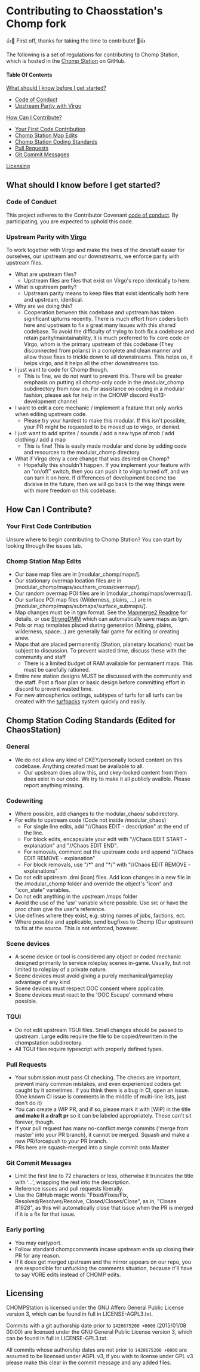 # Contributing to Chaosstation's Chomp fork

:+1::tada: First off, thanks for taking the time to contribute! :tada::+1:

The following is a set of regulations for contributing to Chomp Station, which is hosted in the [Chomp Station](https://github.com/CHOMPStation2/CHOMPStation2) on GitHub.

#### Table Of Contents

[What should I know before I get started?](#what-should-i-know-before-i-get-started)
  * [Code of Conduct](#code-of-conduct)
  * [Upstream Parity with Virgo](#upstream-parity-with-virgo)

[How Can I Contribute?](#how-can-i-contribute)
  * [Your First Code Contribution](#your-first-code-contribution)
  * [Chomp Station Map Edits](#chomp-station-map-edits)
  * [Chomp Station Coding Standards](#chomp-station-coding-standards)
  * [Pull Requests](#pull-requests)
  * [Git Commit Messages](#git-commit-messages)

[Licensing](#Licensing)


## What should I know before I get started?

### Code of Conduct

This project adheres to the Contributor Covenant [code of conduct](code_of_conduct.md).
By participating, you are expected to uphold this code.

### Upstream Parity with [Virgo](https://github.com/VOREStation/VOREStation)

To work together with Virgo and make the lives of the devstaff easier for ourselves, our upstream and our downstreams, we enforce parity with upstream files.
* What are upstream files?
    * Upstream files are files that exist on Virgo's repo identically to here.
* What is upstream parity?
    * Upstream parity means to keep files that exist identically both here and upstream, identical. 
* Why are we doing this?
    * Cooperation between this codebase and upstream has taken significant upturns recently. There is much effort from coders both here and upstream to fix a great many issues with this shared codebase. To avoid the difficulty of trying to both fix a codebase and retain parity/maintainability, it is much preferred to fix core code on Virgo, whom is the primary upstream of this codebase (They disconnected from polaris) in a complete and clean manner and allow those fixes to trickle down to all downstreams. This helps us, it helps virgo, and it helps all the other downstreams too. 
* I just want to code for Chomp though.
    * This is fine, we do not want to prevent this. There will be greater emphasis on putting all chomp-only code in the /modular_chomp subdirectory from now on. For assistance on coding in a modular fashion, please ask for help in the CHOMP discord #ss13-development channel.
* I want to edit a core mechanic / implement a feature that only works when editing upstream code.
    * Please try your hardest to make this modular. If this isn't possible, your PR might be requested to be moved up to virgo, or denied. 
* I just want to add sprites / sounds / add a new type of mob / add clothing / add a map
    * This is fine! This is easily made modular and done by adding code and resources to the modular_chomp directory. 
* What if Virgo deny a core change that was desired on Chomp?
    * Hopefully this shouldn't happen. If you implement your feature with an "on/off" switch, then you can push it to virgo turned off, and we can turn it on here. If differences of development become too divisive in the future, then we will go back to the way things were with more freedom on this codebase. 

## How Can I Contribute?

### Your First Code Contribution

Unsure where to begin contributing to Chomp Station? You can start by looking through the issues tab.

### Chomp Station Map Edits

* Our base map files are in [modular_chomp/maps/].
* Our stationary overmap location files are in [modular_chomp/maps/southern_cross/overmap/].
* Our random overmap POI files are in [modular_chomp/maps/overmap/].
* Our surface POI map files (Wilderness, plains, ...) are in [modular_chomp/maps/submaps/surface_submaps/].
* Map changes must be in tgm format. See the [Mapmerge2 Readme](../tools/mapmerge2/readme.md) for details, or use [StrongDMM](../tools/StrongDMM/README.md) which can automatically save maps as tgm.
* PoIs or map templates placed during generation (Mining, plains, wilderness, space...) are generally fair game for editing or creating anew.
* Maps that are placed permanently (Station, planetary locations) must be subject to discussion. To prevent wasted time, discuss these with the community and staff
    * There is a limited budget of RAM available for permanent maps. This must be carefully rationed. 
* Entire new station designs MUST be discussed with the community and the staff. Post a floor plan or basic design before committing effort in discord to prevent wasted time. 
* For new atmospherics settings, subtypes of turfs for all turfs can be created with the [turfpacks](../modular_chomp/maps/~turfpacks/turfpacks.dm) system quickly and easily.

## Chomp Station Coding Standards (Edited for ChaosStation)

### General
* We do not allow any kind of CKEY/personally locked content on this codebase. Anything created must be available to all.
    * Our upstream does allow this, and ckey-locked content from them does exist in our code. We try to make it all publicly avalible. Please report anything missing.

### Codewriting
* Where possible, add changes to the modular_chaos/ subdirectory.
* For edits to upstream code (Code not inside /modular_chaos)
    * For single line edits, add "//Chaos EDIT - description" at the end of the line.
    * For block edits, encapsulate your edit with "//Chaos EDIT START - explanation" and "//Chaos EDIT END".
    * For removals, comment out the upstream code and append "//Chaos EDIT REMOVE - explanation"
    * For block removals, use "/\*" and "\*/" with "//Chaos EDIT REMOVE - explanations"
* Do not edit upstream .dmi (icon) files. Add icon changes in a new file in the /modular_chomp folder and override the object's "icon" and "icon_state" variables. 
* Do not edit anything in the upstream /maps folder 
* Avoid the use of the 'usr' variable where possible. Use src or have the proc chain give the user's reference.
* Use defines where they exist, e.g. string names of jobs, factions, ect. 
* Where possible and applicable, send bugfixes to Chomp (Our upstream) to fix at the source. This is not enforced, however.

### Scene devices
* A scene device or tool is considered any object or coded mechanic designed primarily to service roleplay scenes in-game. Usually, but not limited to roleplay of a private nature.
* Scene devices must avoid giving a purely mechanical/gameplay advantage of any kind 
* Scene devices must respect OOC consent where applicable.
* Scene devices must react to the 'OOC Escape' command where possible. 

### TGUI
* Do not edit upstream TGUI files. Small changes should be passed to upstream. Large edits require the file to be copied/rewritten in the chompstation subdirectory.
* All TGUI files require typescript with properly defined types.


### Pull Requests

* Your submission must pass CI checking. The checks are important, prevent many common mistakes, and even experienced coders get caught by it sometimes. If you think there is a bug in CI, open an issue. (One known CI issue is comments in the middle of multi-line lists, just don't do it)
* You can create a WIP PR, and if so, please mark it with [WIP] in the title **and make it a draft pr** so it can be labeled appropriately. These can't sit forever, though.
* If your pull request has many no-conflict merge commits ('merge from master' into your PR branch), it cannot be merged. Squash and make a new PR/forcepush to your PR branch.
* PRs here are squash-merged into a single commit onto Master

### Git Commit Messages

* Limit the first line to 72 characters or less, otherwise it truncates the title with '...', wrapping the rest into the description.
* Reference issues and pull requests liberally.
* Use the GitHub magic words "Fixed/Fixes/Fix, Resolved/Resolves/Resolve, Closed/Closes/Close", as in, "Closes #1928", as this will automatically close that issue when the PR is merged if it is a fix for that issue.

### Early porting

* You may earlyport.
* Follow standard chompcomments incase upstream ends up closing their PR for any reason.
* If it does get merged upstream and the mirror appears on our repo, you are responsible for unfucking the comments situation, because it'll have to say VORE edits instead of CHOMP edits.

## Licensing
CHOMPStation is licensed under the GNU Affero General Public License version 3, which can be found in full in LICENSE-AGPL3.txt.

Commits with a git authorship date prior to `1420675200 +0000` (2015/01/08 00:00) are licensed under the GNU General Public License version 3, which can be found in full in LICENSE-GPL3.txt.

All commits whose authorship dates are not prior to `1420675200 +0000` are assumed to be licensed under AGPL v3, if you wish to license under GPL v3 please make this clear in the commit message and any added files.
